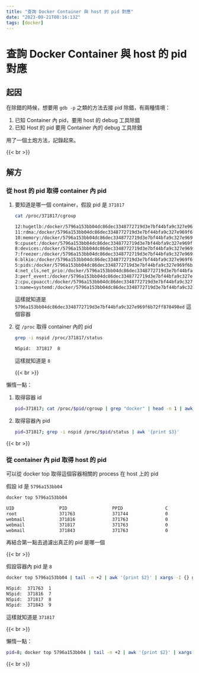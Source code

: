 ```yaml
---
title: "查詢 Docker Container 與 host 的 pid 對應"
date: "2023-09-21T08:16:13Z"
tags: [docker]
---
```


# 查詢 Docker Container 與 host 的 pid 對應

## 起因

在除錯的時候，想要用 `gdb -p` 之類的方法去接 pid 除錯，有兩種情境：

1. 已知 Container 內 pid，要用 host 的 debug 工具除錯
2. 已知 Host 的 pid 要用 Container 內的 debug 工具除錯

用了一個土炮方法，記錄起來。

{{< br >}}

## 解方

### 從 host 的 pid 取得 container 內 pid

1. 要知道是哪一個 container，假設 pid 是 `371817`
    ```Bash
    cat /proc/371817/cgroup
    ```
    ```Bash
    12:hugetlb:/docker/5796a153bb04dc86dec3348772719d3e7bf44bfa9c327e969f6b72ff878498ed
    11:rdma:/docker/5796a153bb04dc86dec3348772719d3e7bf44bfa9c327e969f6b72ff878498ed
    10:memory:/docker/5796a153bb04dc86dec3348772719d3e7bf44bfa9c327e969f6b72ff878498ed
    9:cpuset:/docker/5796a153bb04dc86dec3348772719d3e7bf44bfa9c327e969f6b72ff878498ed
    8:devices:/docker/5796a153bb04dc86dec3348772719d3e7bf44bfa9c327e969f6b72ff878498ed
    7:freezer:/docker/5796a153bb04dc86dec3348772719d3e7bf44bfa9c327e969f6b72ff878498ed
    6:blkio:/docker/5796a153bb04dc86dec3348772719d3e7bf44bfa9c327e969f6b72ff878498ed
    5:pids:/docker/5796a153bb04dc86dec3348772719d3e7bf44bfa9c327e969f6b72ff878498ed
    4:net_cls,net_prio:/docker/5796a153bb04dc86dec3348772719d3e7bf44bfa9c327e969f6b72ff878498ed
    3:perf_event:/docker/5796a153bb04dc86dec3348772719d3e7bf44bfa9c327e969f6b72ff878498ed
    2:cpu,cpuacct:/docker/5796a153bb04dc86dec3348772719d3e7bf44bfa9c327e969f6b72ff878498ed
    1:name=systemd:/docker/5796a153bb04dc86dec3348772719d3e7bf44bfa9c327e969f6b72ff878498ed
    ```

    這樣就知道是 `5796a153bb04dc86dec3348772719d3e7bf44bfa9c327e969f6b72ff878498ed` 這個容器

2. 從  `/proc` 取得 container 內的 pid
    ```Bash
    grep -i nspid /proc/371817/status
    ```
    ```Bash
    NSpid:	371817	8
    ```

    這樣就知道是 `8`

    {{< br >}}

懶惰一點：

1. 取得容器 id
    ```Bash
    pid=371817; cat /proc/$pid/cgroup | grep "docker" | head -n 1 | awk -F'/' '{print $3}'
    ```
2. 取得容器內 pid
    ```Bash
    pid=371817; grep -i nspid /proc/$pid/status | awk '{print $3}'
    ```

{{< br >}}

### 從 container 內 pid 取得 host 的 pid

可以從 docker top 取得這個容器相關的 process 在 host 上的 pid

假設 id 是 `5796a153bb04`

```Bash
docker top 5796a153bb04
```
```Bash
UID                 PID                 PPID                C                   STIME               TTY                 TIME                CMD
root                371763              371744              0                   Sep20               ?                   00:00:05            php-fpm: master process (/usr/local/etc/php-fpm.conf)
webmail             371816              371763              0                   Sep20               ?                   00:00:49            php-fpm: pool www
webmail             371817              371763              0                   Sep20               ?                   00:00:54            php-fpm: pool www
webmail             371843              371763              0                   Sep20               ?                   00:00:49            php-fpm: pool www
```

再結合第一點去過濾出真正的 pid 是哪一個

{{< br >}}

假設容器內 pid 是 `8` 

```Bash
docker top 5796a153bb04 | tail -n +2 | awk '{print $2}' | xargs -I {} grep -i nspid /proc/{}/status
```
```Bash
NSpid:	371763	1
NSpid:	371816	7
NSpid:	371817	8
NSpid:	371843	9
```

這樣就知道是 `371817`

{{< br >}}

懶惰一點：

```Bash
pid=8; docker top 5796a153bb04 | tail -n +2 | awk '{print $2}' | xargs -I {} grep -i nspid /proc/{}/status | awk -v pid="$pid" '$3 == pid {print $2}'
```

{{< br >}}